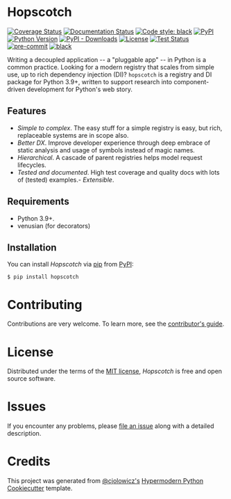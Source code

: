 # Hopscotch

[![Coverage Status][codecov-badge]][codecov-link]
[![Documentation Status][rtd-badge]][rtd-link]
[![Code style: black][black-badge]][black-link]
[![PyPI][pypi-badge]][pypi-link]
[![Python Version][pypi-badge]][pypi-link]
[![PyPI - Downloads][install-badge]][install-link]
[![License][license-badge]][license-link]
[![Test Status][tests-badge]][tests-link]
[![pre-commit][pre-commit-badge]][pre-commit-link]
[![black][black-badge]][black-link]

[codecov-badge]: https://codecov.io/gh/pauleveritt/hopscotch/branch/main/graph/badge.svg
[codecov-link]: https://codecov.io/gh/pauleveritt/hopscotch
[rtd-badge]: https://readthedocs.org/projects/hopscotch/badge/?version=latest
[rtd-link]: https://hopscotch.readthedocs.io/en/latest/?badge=latest
[black-badge]: https://img.shields.io/badge/code%20style-black-000000.svg
[black-link]: https://github.com/ambv/black
[pypi-badge]: https://img.shields.io/pypi/v/hopscotch.svg
[pypi-link]: https://pypi.org/project/hopscotch
[install-badge]: https://img.shields.io/pypi/dw/hopscotch?label=pypi%20installs
[install-link]: https://pypistats.org/packages/hopscotch
[license-badge]: https://img.shields.io/pypi/l/hopscotch
[license-link]: https://opensource.org/licenses/MIT
[tests-badge]: https://github.com/pauleveritt/hopscotch/workflows/Tests/badge.svg
[tests-link]: https://github.com/pauleveritt/hopscotch/actions?workflow=Tests
[pre-commit-badge]: https://img.shields.io/badge/pre--commit-enabled-brightgreen?logo=pre-commit&logoColor=white
[pre-commit-link]: https://github.com/pre-commit/pre-commit

Writing a decoupled application -- a "pluggable app" -- in Python is a common practice.
Looking for a modern registry that scales from simple use, up to rich dependency injection (DI)?
`hopscotch` is a registry and DI package for Python 3.9+, written to support research into component-driven development for Python's web story.

## Features

- *Simple to complex*. The easy stuff for a simple registry is easy, but rich, replaceable systems are in scope also.
- *Better DX*. Improve developer experience through deep embrace of static analysis and usage of symbols instead of magic names.
- *Hierarchical*. A cascade of parent registries helps model request lifecycles.
- *Tested and documented*. High test coverage and quality docs with lots of (tested) examples.- *Extensible*. 

## Requirements

- Python 3.9+.
- venusian (for decorators)

## Installation

You can install *Hopscotch* via [pip](https://pip.pypa.io/) from [PyPI](https://pypi.org/):

```shell
$ pip install hopscotch
```

# Contributing

Contributions are very welcome.
To learn more, see the [contributor's guide](contributing).

# License

Distributed under the terms of the [MIT license](https://opensource.org/licenses/MIT), *Hopscotch* is free and open source software.

# Issues

If you encounter any problems,
please [file an issue](https://github.com/pauleveritt/hopscotch/issues) along with a detailed description.


# Credits

This project was generated from [@cjolowicz's](https://github.com/cjolowicz) [Hypermodern Python Cookiecutter](https://github.com/cjolowicz/cookiecutter-hypermodern-python) template.
